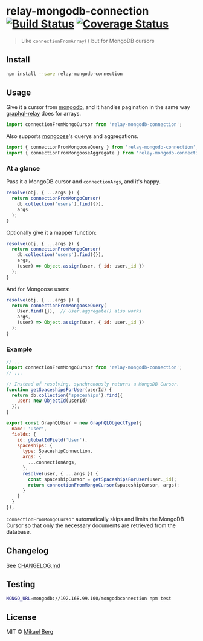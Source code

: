 # relay-mongodb-connection [![Build Status](https://travis-ci.org/mikberg/relay-mongodb-connection.svg?branch=master)](https://travis-ci.org/mikberg/relay-mongodb-connection) [![Coverage Status](https://coveralls.io/repos/mikberg/relay-mongodb-connection/badge.svg?branch=master&service=github)](https://coveralls.io/github/mikberg/relay-mongodb-connection?branch=master)

> Like `connectionFromArray()` but for MongoDB cursors

## Install

```sh
npm install --save relay-mongodb-connection
```

## Usage

Give it a cursor from [mongodb](https://www.npmjs.com/package/mongodb), and it handles pagination in the same way [graphql-relay](https://github.com/graphql/graphql-relay-js/blob/master/src/connection/arrayconnection.js) does for arrays.

```js
import connectionFromMongoCursor from 'relay-mongodb-connection';
```

Also supports [mongoose](http://mongoosejs.com/index.html)'s querys and aggregations.

```js
import { connectionFromMongooseQuery } from 'relay-mongodb-connection';
import { connectionFromMongooseAggregate } from 'relay-mongodb-connection';
```

### At a glance

Pass it a MongoDB cursor and `connectionArgs`, and it's happy.

```js
resolve(obj, { ...args }) {
  return connectionFromMongoCursor(
    db.collection('users').find({}),
    args
  );
}
```

Optionally give it a mapper function:

```js
resolve(obj, { ...args }) {
  return connectionFromMongoCursor(
    db.collection('users').find({}),
    args,
    (user) => Object.assign(user, { id: user._id })
  );
}
```

And for Mongoose users:

```js
resolve(obj, { ...args }) {
  return connectionFromMongooseQuery(
    User.find({}),  // User.aggregate() also works
    args,
    (user) => Object.assign(user, { id: user._id })
  );
}
```
### Example

```js
// ...
import connectionFromMongoCursor from 'relay-mongodb-connection';
// ...

// Instead of resolving, synchronously returns a MongoDB Cursor.
function getSpaceshipsForUser(userId) {
  return db.collection('spaceships').find({
    user: new ObjectId(userId)
  });
}

export const GraphQLUser = new GraphQLObjectType({
  name: 'User',
  fields: {
    id: globalIdField('User'),
    spaceships: {
      type: SpaceshipConnection,
      args: {
        ...connectionArgs,
      },
      resolve(user, { ...args }) {
        const spaceshipCursor = getSpaceshipsForUser(user._id);
        return connectionFromMongoCursor(spaceshipCursor, args);
      }
    }
  }
});
```

`connectionFromMongoCursor` automatically skips and limits the MongoDB Cursor so that only the necessary documents are retrieved from the database.

## Changelog

See [CHANGELOG.md](CHANGELOG.md)

## Testing

```sh
MONGO_URL=mongodb://192.168.99.100/mongodbconnection npm test
```

## License

MIT © [Mikael Berg](https://github.com/mikberg)
